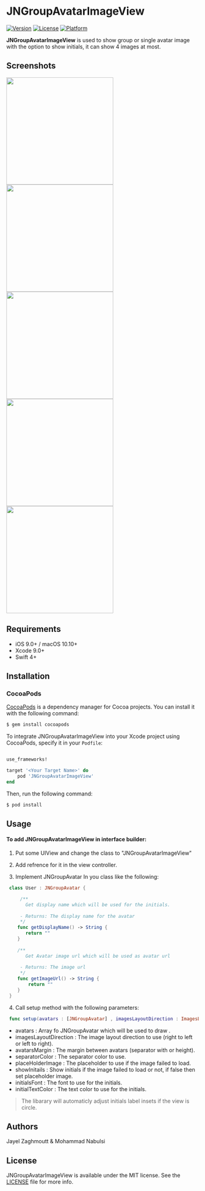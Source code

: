 # JNGroupAvatarImageView

[![Version](https://img.shields.io/cocoapods/v/JNGroupAvatarImageView.svg?style=flat)](http://cocoapods.org/pods/JNGroupAvatarImageView)
[![License](https://img.shields.io/cocoapods/l/JNGroupAvatarImageView.svg?style=flat)](http://cocoapods.org/pods/JNGroupAvatarImageView)
[![Platform](https://img.shields.io/cocoapods/p/JNGroupAvatarImageView.svg?style=flat)](http://cocoapods.org/pods/JNGroupAvatarImageView)

**JNGroupAvatarImageView** is used to show group or single avatar image with the option to show initials, it can show 4 images at most.

## Screenshots

<img src="https://github.com/JNDisrupter/JNGroupAvatarImageView/raw/development/Images/screenshot1.png" width="280"/><img src="https://github.com/JNDisrupter/JNGroupAvatarImageView/raw/development/Images/screenshot2.png" width="280"/>
<img src="https://github.com/JNDisrupter/JNGroupAvatarImageView/raw/development/Images/screenshot5.png" width="280"/>
<img src="https://github.com/JNDisrupter/JNGroupAvatarImageView/raw/development/Images/screenshot3.png" width="280"/>
<img src="https://github.com/JNDisrupter/JNGroupAvatarImageView/raw/development/Images/screenshot4.png" width="280"/>

## Requirements

- iOS 9.0+ / macOS 10.10+
- Xcode 9.0+
- Swift 4+

## Installation

### CocoaPods

[CocoaPods](http://cocoapods.org) is a dependency manager for Cocoa projects. You can install it with the following command:

```bash
$ gem install cocoapods
```

To integrate JNGroupAvatarImageView into your Xcode project using CocoaPods, specify it in your `Podfile`:

```ruby

use_frameworks!

target '<Your Target Name>' do
    pod 'JNGroupAvatarImageView'
end
```

Then, run the following command:

```bash
$ pod install
```
## Usage

#### To add JNGroupAvatarImageView in interface builder:

1. Put some UIView and change the class to "JNGroupAvatarImageView"

2. Add refrence for it in the view controller.

3. Implement JNGroupAvatar In you class like the following:

```swift
 class User : JNGroupAvatar {

     /**
       Get display name which will be used for the initials.
     
     - Returns: The display name for the avatar
     */
    func getDisplayName() -> String {
       return ""
    }
    
    /**
       Get Avatar image url which will be used as avatar url
     
     - Returns: The image url
     */
    func getImageUrl() -> String {
        return ""
    }
 }
 ```

4. Call setup method with the following parameters:
 
```swift
 func setup(avatars : [JNGroupAvatar] , imagesLayoutDirection : ImagesLayoutDirection , avatarsMargin : CGFloat , separatorColor : UIColor, placeHolderImage : UIImage! , showInitails : Bool , initialsFont : UIFont , initialTextColor : UIColor)
 ```
 
  * avatars : Array fo JNGroupAvatar which will be used to draw .
  * imagesLayoutDirection : The image layout direction to use (right to left or left to right).
  * avatarsMargin : The margin between avatars (separator with or height).
  * separatorColor : The separator color to use.
  * placeHolderImage : The placeholder to use if the image failed to load.
  * showInitails : Show initials if the image failed to load or not, if false then set placeholder image.
  * initialsFont : The font to use for the initials.
  * initialTextColor : The text color to use for the initials.

> The libarary will automaticly adjust initials label insets if the view is circle.

## Authors

Jayel Zaghmoutt & Mohammad Nabulsi

## License

JNGroupAvatarImageView is available under the MIT license. See the [LICENSE](https://github.com/JNDisrupter/JNGroupAvatarImageView/blob/master/LICENSE) file for more info.
